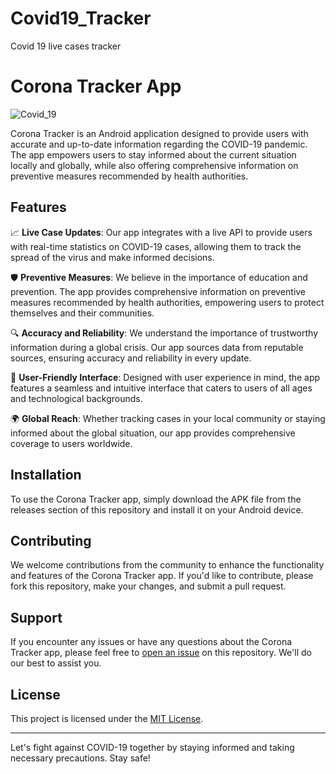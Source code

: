# Covid19_Tracker
 Covid 19 live cases tracker

 # Corona Tracker App

 ![Covid_19](https://github.com/gauswamiankit/Covid19_Tracker/assets/68368460/9f5ad737-b43d-473d-948a-9ad85b9202f0)


Corona Tracker is an Android application designed to provide users with accurate and up-to-date information regarding the COVID-19 pandemic. The app empowers users to stay informed about the current situation locally and globally, while also offering comprehensive information on preventive measures recommended by health authorities.

## Features

📈 **Live Case Updates**: Our app integrates with a live API to provide users with real-time statistics on COVID-19 cases, allowing them to track the spread of the virus and make informed decisions.

🛡️ **Preventive Measures**: We believe in the importance of education and prevention. The app provides comprehensive information on preventive measures recommended by health authorities, empowering users to protect themselves and their communities.

🔍 **Accuracy and Reliability**: We understand the importance of trustworthy information during a global crisis. Our app sources data from reputable sources, ensuring accuracy and reliability in every update.

📱 **User-Friendly Interface**: Designed with user experience in mind, the app features a seamless and intuitive interface that caters to users of all ages and technological backgrounds.

🌍 **Global Reach**: Whether tracking cases in your local community or staying informed about the global situation, our app provides comprehensive coverage to users worldwide.

## Installation

To use the Corona Tracker app, simply download the APK file from the releases section of this repository and install it on your Android device.

## Contributing

We welcome contributions from the community to enhance the functionality and features of the Corona Tracker app. If you'd like to contribute, please fork this repository, make your changes, and submit a pull request.

## Support

If you encounter any issues or have any questions about the Corona Tracker app, please feel free to [open an issue](https://github.com/yourusername/corona-tracker-app/issues) on this repository. We'll do our best to assist you.

## License

This project is licensed under the [MIT License](LICENSE).

---

Let's fight against COVID-19 together by staying informed and taking necessary precautions. Stay safe!


